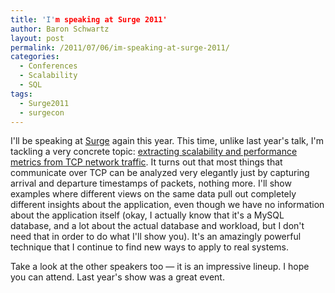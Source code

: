 ```yaml
---
title: 'I'm speaking at Surge 2011'
author: Baron Schwartz
layout: post
permalink: /2011/07/06/im-speaking-at-surge-2011/
categories:
  - Conferences
  - Scalability
  - SQL
tags:
  - Surge2011
  - surgecon
---
```

I'll be speaking at [Surge][1] again this year. This time, unlike last year's talk, I'm tackling a very concrete topic: [extracting scalability and performance metrics from TCP network traffic][2]. It turns out that most things that communicate over TCP can be analyzed very elegantly just by capturing arrival and departure timestamps of packets, nothing more. I'll show examples where different views on the same data pull out completely different insights about the application, even though we have no information about the application itself (okay, I actually know that it's a MySQL database, and a lot about the actual database and workload, but I don't need that in order to do what I'll show you). It's an amazingly powerful technique that I continue to find new ways to apply to real systems.

Take a look at the other speakers too &#8212; it is an impressive lineup. I hope you can attend. Last year's show was a great event.

 [1]: http://omniti.com/surge/
 [2]: http://omniti.com/surge/2011/speakers/baron-schwartz
